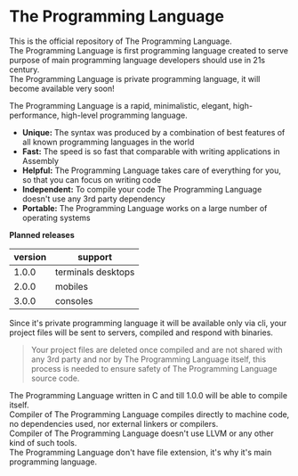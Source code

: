 # The Programming Language
This is the official repository of The Programming Language. \
The Programming Language is first programming language created to serve purpose
of main programming language developers should use in 21s century. \
The Programming Language is private programming language, it will become
available very soon!

The Programming Language is a rapid, minimalistic, elegant, high-performance,
high-level programming language.
- **Unique:** The syntax was produced by a combination of best features of all
  known programming languages in the world
- **Fast:** The speed is so fast that comparable with writing applications in
  Assembly
- **Helpful:** The Programming Language takes care of everything for you, so
  that you can focus on writing code
- **Independent:** To compile your code The Programming Language doesn't use
  any 3rd party dependency
- **Portable:** The Programming Language works on a large number of operating
  systems

**Planned releases**

| version | support            |
|:------- | ------------------ |
| 1.0.0   | terminals desktops |
| 2.0.0   | mobiles            |
| 3.0.0   | consoles           |

Since it's private programming language it will be available only via cli, your
project files will be sent to servers, compiled and respond with binaries.

> Your project files are deleted once compiled and are not shared with any 3rd
> party and nor by The Programming Language itself, this process is needed to
> ensure safety of The Programming Language source code.

The Programming Language written in C and till 1.0.0 will be able to compile
itself. \
Compiler of The Programming Language compiles directly to machine code, no
dependencies used, nor external linkers or compilers. \
Compiler of The Programming Language doesn't use LLVM or any other kind of such
tools. \
The Programming Language don't have file extension, it's why it's main
programming language.
